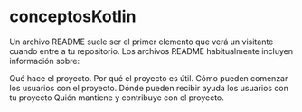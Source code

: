 # conceptosKotlin

Un archivo README suele ser el primer elemento que verá un visitante cuando entre a tu repositorio. Los archivos README habitualmente incluyen información sobre:

Qué hace el proyecto.
Por qué el proyecto es útil.
Cómo pueden comenzar los usuarios con el proyecto.
Dónde pueden recibir ayuda los usuarios con tu proyecto
Quién mantiene y contribuye con el proyecto.
